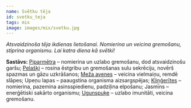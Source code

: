 ```yaml
---
name: Svētku tēja
id: svetku_teja
tags: mix
image: images/mix/svetku.jpg
---
```

*Atsvaidzinoša tēja ikdienas lietošanai. Nomierina un veicina gremošanu, stiprina organismu. Lai katra diena kā svētki!*

**Sastāvs:**
<a href="/mono/#piparmetra" target="_blank" rel="noopener noreferrer">Piparmētra</a> – nomierina un uzlabo gremošanu, dod atsvaidzinošu garšu;
<a href="/mono/#pelaski" target="_blank" rel="noopener noreferrer">Pelašķi</a> – rosina ēstgribu un gremošanas sulu sekrēciju, novērš spazmas un gāzu uzkrāšanos;
<a href="/mono/#meza_avenes" target="_blank" rel="noopener noreferrer">Meža avenes</a> – veicina vielmaiņu, remdē slāpes;
Upeņu lapas – paaugstina organisma aizsargspējas;
<a href="/mono/#klingerites" target="_blank" rel="noopener noreferrer">Kliņģerītes</a> – nomierina, pazemina asinsspiedienu, padziļina elpošanu;
Jasmīns – enerģētiski sakārto organismu;
<a href="/mono/#ugunspuke" target="_blank" rel="noopener noreferrer">Ugunspuķe</a> – uzlabo imunitāti, veicina gremošanu.